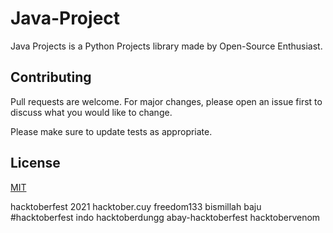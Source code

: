 # Java-Project

Java Projects is a Python Projects library made by Open-Source Enthusiast.


## Contributing
Pull requests are welcome. For major changes, please open an issue first to discuss what you would like to change.

Please make sure to update tests as appropriate.

## License
[MIT](https://choosealicense.com/licenses/mit/)

hacktoberfest 2021
hacktober.cuy
freedom133
bismillah baju
#hacktoberfest indo
hacktoberdungg
abay-hacktoberfest
hacktobervenom
